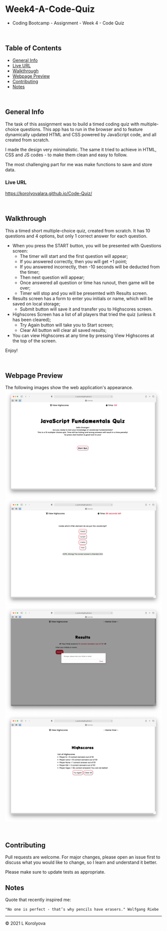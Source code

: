 # Week4-A-Code-Quiz
* Coding Bootcamp - Assignment - Week 4 - Code Quiz

<br>

## Table of Contents
* [General Info](#general-info)
* [Live URL](#live-url)
* [Walkthrough](#walkthrough)
* [Webpage Preview](#webpage-preview)
* [Contributing](#contributing)
* [Notes](#notes)

<br>

## General Info
The task of this assignment was to build a timed coding quiz with multiple-choice questions. This app has to run in the browser and to feature dynamically updated HTML and CSS powered by JavaScript code, and all created from scratch.

I made the design very minimalistic. The same it tried to achieve in HTML, CSS and JS codes - to make them clean and easy to follow.

The most challenging part for me was make functions to save and store data.
<br>

### Live URL
https://korolyovalara.github.io/Code-Quiz/

<br>

## Walkthrough
This a timed short multiple-choice quiz, created from scratch.
It has 10 questions and 4 options, but only 1 correct answer for each question.
- When you press the START button, you will be presented with Questions screen:
    - The timer will start and the first question will appear;
    - If you answered correctly, then you will get +1 point;
    - If you answered incorrectly, then -10 seconds will be deducted from the timer;
    - Then next question will appear;
    - Once answered all question or time has runout, then game will be over;
    - Timer will stop and you will be presemted with Results screen.
- Results screen has a form to enter you initials or name, which will be saved on local storage;
    - Submit button will save it and transfer you to Highscores screen.
- Highscores Screen has a list of all players that tried the quiz (unless it has been cleared);
    - Try Again button will take you to Start screen;
    - Clear All button will clear all saved results;
- You can view Highscores at any time by pressing View Highscores at the top of the screen.

Enjoy!


<br>

## Webpage Preview
The following images show the web application's appearance.
![Webpage Preview](./assets/images/WebpagePreview.png)
![Questions Screen Preview](./assets/images/QuestionsScreen.png)
![Results Screen Preview](./assets/images/ResultsScreen.png)
![Highscores Screen Preview](./assets/images/HighscoresScreen.png)

<br>

## Contributing
Pull requests are welcome. For major changes, please open an issue first to discuss what you would like to change, so I learn and understand it better.

Please make sure to update tests as appropriate.
<br>

## Notes
Quote that recently inspired me:

    "No one is perfect - that’s why pencils have erasers." Wolfgang Riebe

---
© 2021 L Korolyova
